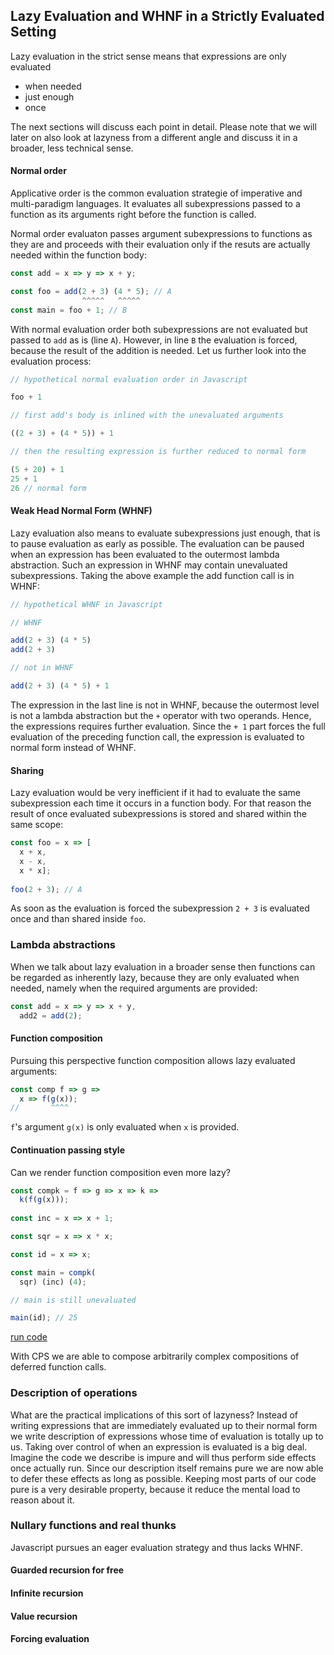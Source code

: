 ## Lazy Evaluation and WHNF in a Strictly Evaluated Setting

Lazy evaluation in the strict sense means that expressions are only evaluated

* when needed
* just enough
* once

The next sections will discuss each point in detail. Please note that we will later on also look at lazyness from a different angle and discuss it in a broader, less technical sense.

#### Normal order

Applicative order is the common evaluation strategie of imperative and multi-paradigm languages. It evaluates all subexpressions passed to a function as its arguments right before the function is called.

Normal order evaluaton passes argument subexpressions to functions as they are and proceeds with their evaluation only if the resuts are actually needed within the function body:

```javascript
const add = x => y => x + y;

const foo = add(2 + 3) (4 * 5); // A
                ^^^^^   ^^^^^
const main = foo + 1; // B
```
With normal evaluation order both subexpressions are not evaluated but passed to `add` as is (line `A`). However, in line `B` the evaluation is forced, because the result of the addition is needed. Let us further look into the evaluation process:

```javascript
// hypothetical normal evaluation order in Javascript

foo + 1

// first add's body is inlined with the unevaluated arguments

((2 + 3) + (4 * 5)) + 1

// then the resulting expression is further reduced to normal form

(5 + 20) + 1
25 + 1
26 // normal form
```
#### Weak Head Normal Form (WHNF)

Lazy evaluation also means to evaluate subexpressions just enough, that is to pause evaluation as early as possible. The evaluation can be paused when an expression has been evaluated to the outermost lambda abstraction. Such an expression in WHNF may contain unevaluated subexpressions. Taking the above example the add function call is in WHNF:

```javascript
// hypothetical WHNF in Javascript

// WHNF

add(2 + 3) (4 * 5)
add(2 + 3)

// not in WHNF

add(2 + 3) (4 * 5) + 1
```
The expression in the last line is not in WHNF, because the outermost level is not a lambda abstraction but the `+` operator with two operands. Hence, the expressions requires further evaluation. Since the `+ 1` part forces the full evaluation of the preceding function call, the expression is evaluated to normal form instead of WHNF.

#### Sharing

Lazy evaluation would be very inefficient if it had to evaluate the same subexpression each time it occurs in a function body. For that reason the result of once evaluated subexpressions is stored and shared within the same scope:

```javascript
const foo = x => [
  x + x,
  x - x,
  x * x];
  
foo(2 + 3); // A
```
As soon as the evaluation is forced the subexpression `2 + 3` is evaluated once and than shared inside `foo`.

### Lambda abstractions

When we talk about lazy evaluation in a broader sense then functions can be regarded as inherently lazy, because they are only evaluated when needed, namely when the required arguments are provided:

```javascript
const add = x => y => x + y,
  add2 = add(2);
```
#### Function composition

Pursuing this perspective function composition allows lazy evaluated arguments:

```javascript
const comp f => g =>
  x => f(g(x));
//       ^^^^  
```
`f`'s argument `g(x)` is only evaluated when `x` is provided.

#### Continuation passing style

Can we render function composition even more lazy?

```javascript
const compk = f => g => x => k =>
  k(f(g(x)));
  
const inc = x => x + 1;

const sqr = x => x * x;

const id = x => x;

const main = compk(
  sqr) (inc) (4);

// main is still unevaluated

main(id); // 25
```
[run code](https://repl.it/repls/AppropriateBestObjectmodel)

With CPS we are able to compose arbitrarily complex compositions of deferred function calls.

### Description of operations

What are the practical implications of this sort of lazyness? Instead of writing expressions that are immediately evaluated up to their normal form we write description of expressions whose time of evaluation is totally up to us. Taking over control of when an expression is evaluated is a big deal. Imagine the code we describe is impure and will thus perform side effects once actually run. Since our description itself remains pure we are now able to defer these effects as long as possible. Keeping most parts of our code pure is a very desirable property, because it reduce the mental load to reason about it.

### Nullary functions and real thunks

Javascript pursues an eager evaluation strategy and thus lacks WHNF.

#### Guarded recursion for free

#### Infinite recursion

#### Value recursion

#### Forcing evaluation
